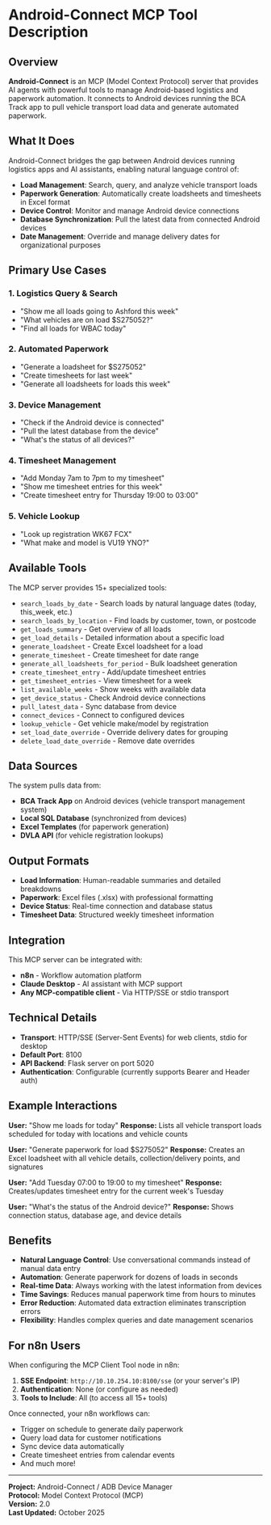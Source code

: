 # Android-Connect MCP Tool Description

## Overview

**Android-Connect** is an MCP (Model Context Protocol) server that provides AI agents with powerful tools to manage Android-based logistics and paperwork automation. It connects to Android devices running the BCA Track app to pull vehicle transport load data and generate automated paperwork.

## What It Does

Android-Connect bridges the gap between Android devices running logistics apps and AI assistants, enabling natural language control of:

- **Load Management**: Search, query, and analyze vehicle transport loads
- **Paperwork Generation**: Automatically create loadsheets and timesheets in Excel format
- **Device Control**: Monitor and manage Android device connections
- **Database Synchronization**: Pull the latest data from connected Android devices
- **Date Management**: Override and manage delivery dates for organizational purposes

## Primary Use Cases

### 1. Logistics Query & Search
- "Show me all loads going to Ashford this week"
- "What vehicles are on load $S275052?"
- "Find all loads for WBAC today"

### 2. Automated Paperwork
- "Generate a loadsheet for $S275052"
- "Create timesheets for last week"
- "Generate all loadsheets for loads this week"

### 3. Device Management
- "Check if the Android device is connected"
- "Pull the latest database from the device"
- "What's the status of all devices?"

### 4. Timesheet Management
- "Add Monday 7am to 7pm to my timesheet"
- "Show me timesheet entries for this week"
- "Create timesheet entry for Thursday 19:00 to 03:00"

### 5. Vehicle Lookup
- "Look up registration WK67 FCX"
- "What make and model is VU19 YNO?"

## Available Tools

The MCP server provides 15+ specialized tools:

- `search_loads_by_date` - Search loads by natural language dates (today, this_week, etc.)
- `search_loads_by_location` - Find loads by customer, town, or postcode
- `get_loads_summary` - Get overview of all loads
- `get_load_details` - Detailed information about a specific load
- `generate_loadsheet` - Create Excel loadsheet for a load
- `generate_timesheet` - Create timesheet for date range
- `generate_all_loadsheets_for_period` - Bulk loadsheet generation
- `create_timesheet_entry` - Add/update timesheet entries
- `get_timesheet_entries` - View timesheet for a week
- `list_available_weeks` - Show weeks with available data
- `get_device_status` - Check Android device connections
- `pull_latest_data` - Sync database from device
- `connect_devices` - Connect to configured devices
- `lookup_vehicle` - Get vehicle make/model by registration
- `set_load_date_override` - Override delivery dates for grouping
- `delete_load_date_override` - Remove date overrides

## Data Sources

The system pulls data from:
- **BCA Track App** on Android devices (vehicle transport management system)
- **Local SQL Database** (synchronized from devices)
- **Excel Templates** (for paperwork generation)
- **DVLA API** (for vehicle registration lookups)

## Output Formats

- **Load Information**: Human-readable summaries and detailed breakdowns
- **Paperwork**: Excel files (.xlsx) with professional formatting
- **Device Status**: Real-time connection and database status
- **Timesheet Data**: Structured weekly timesheet information

## Integration

This MCP server can be integrated with:
- **n8n** - Workflow automation platform
- **Claude Desktop** - AI assistant with MCP support
- **Any MCP-compatible client** - Via HTTP/SSE or stdio transport

## Technical Details

- **Transport**: HTTP/SSE (Server-Sent Events) for web clients, stdio for desktop
- **Default Port**: 8100
- **API Backend**: Flask server on port 5020
- **Authentication**: Configurable (currently supports Bearer and Header auth)

## Example Interactions

**User:** "Show me loads for today"
**Response:** Lists all vehicle transport loads scheduled for today with locations and vehicle counts

**User:** "Generate paperwork for load $S275052"
**Response:** Creates an Excel loadsheet with all vehicle details, collection/delivery points, and signatures

**User:** "Add Tuesday 07:00 to 19:00 to my timesheet"
**Response:** Creates/updates timesheet entry for the current week's Tuesday

**User:** "What's the status of the Android device?"
**Response:** Shows connection status, database age, and device details

## Benefits

- **Natural Language Control**: Use conversational commands instead of manual data entry
- **Automation**: Generate paperwork for dozens of loads in seconds
- **Real-time Data**: Always working with the latest information from devices
- **Time Savings**: Reduces manual paperwork time from hours to minutes
- **Error Reduction**: Automated data extraction eliminates transcription errors
- **Flexibility**: Handles complex queries and date management scenarios

## For n8n Users

When configuring the MCP Client Tool node in n8n:

1. **SSE Endpoint**: `http://10.10.254.10:8100/sse` (or your server's IP)
2. **Authentication**: None (or configure as needed)
3. **Tools to Include**: All (to access all 15+ tools)

Once connected, your n8n workflows can:
- Trigger on schedule to generate daily paperwork
- Query load data for customer notifications
- Sync device data automatically
- Create timesheet entries from calendar events
- And much more!

---

**Project:** Android-Connect / ADB Device Manager  
**Protocol:** Model Context Protocol (MCP)  
**Version:** 2.0  
**Last Updated:** October 2025
